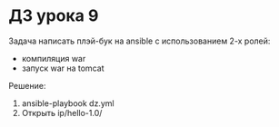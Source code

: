# ДЗ урока 9

Задача написать плэй-бук на ansible с использованием 2-х ролей:
 
 - компиляция war
 - запуск war на tomcat
 
Решение:

1. ansible-playbook dz.yml
2. Открыть ip/hello-1.0/
